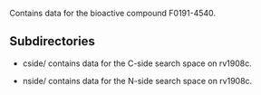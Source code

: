 Contains data for the bioactive compound F0191-4540.

## Subdirectories

- cside/ contains data for the C-side search space on rv1908c.

- nside/ contains data for the N-side search space on rv1908c.

